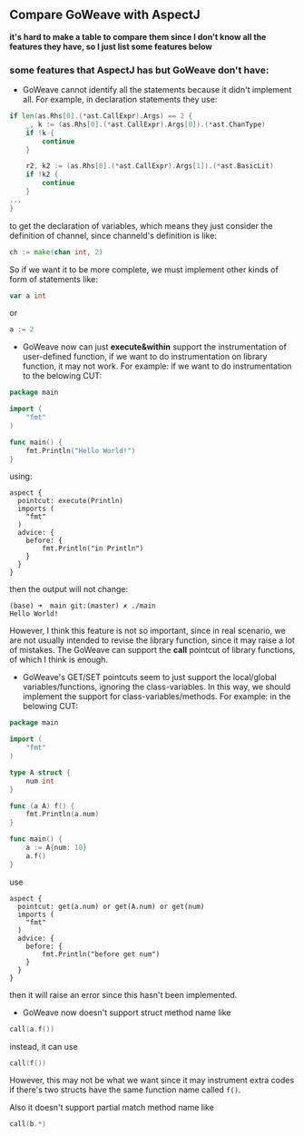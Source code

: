 ## Compare GoWeave with AspectJ

**it's hard to make a table to compare them since I don't know all the features they have, so I just list some features below**

### some features that AspectJ has but GoWeave don't have:

* GoWeave cannot identify all the statements because it didn't implement all. For example, in declaration statements they use:
```Go
if len(as.Rhs[0].(*ast.CallExpr).Args) == 2 {
	_, k := (as.Rhs[0].(*ast.CallExpr).Args[0]).(*ast.ChanType)
	if !k {
	    continue
	}

	r2, k2 := (as.Rhs[0].(*ast.CallExpr).Args[1]).(*ast.BasicLit)
	if !k2 {
		continue
	}
...
}
```
to get the declaration of variables, which means they just consider the definition of channel, since channeld's definition is like:
```Go
ch := make(chan int, 2)
```

So if we want it to be more complete, we must implement other kinds of form of statements like:
```Go
var a int
```
or 
```Go
a := 2
```

* GoWeave now can just **execute&within** support the instrumentation of user-defined function, if we want to do instrumentation on library function, it may not work. For example:
if we want to do instrumentation to the belowing CUT:
```Go
package main

import (
	"fmt"
)

func main() {
	fmt.Println("Hello World!")
}
```
using:
```
aspect {
  pointcut: execute(Println)
  imports (
    "fmt"
  )
  advice: {
	before: {
    	fmt.Println("in Println")
  	}
  }
}
```
then the output will not change:
```shell
(base) ➜  main git:(master) ✗ ./main
Hello World!
```

However, I think this feature is not so important, since in real scenario, we are not usually intended to revise the library function, since it may raise a lot of mistakes. The GoWeave can support the **call** pointcut of library functions, of which I think is enough.

* GoWeave's GET/SET pointcuts seem to just support the local/global variables/functions, ignoring the class-variables. In this way, we should implement the support for class-variables/methods.
For example:
in the belowing CUT:
```Go
package main

import (
	"fmt"
)

type A struct {
	num int
}

func (a A) f() {
	fmt.Println(a.num)
}

func main() {
	a := A{num: 10}
	a.f()
}
```
use
```
aspect {
  pointcut: get(a.num) or get(A.num) or get(num)
  imports (
    "fmt"
  )
  advice: {
	before: {
    	fmt.Println("before get num")
  	}
  }
}
```
then it will raise an error since this hasn't been implemented.

* GoWeave now doesn't support struct method name like
```Go
call(a.f())
```
instead, it can use
```Go
call(f())
```
However, this may not be what we want since it may instrument extra codes if there's two structs have the same function name called `f()`.

Also it doesn't support partial match method name like
```Go
call(b.*)
```

